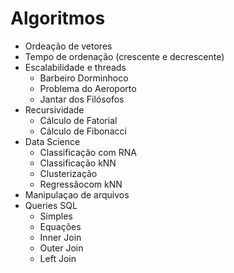 # Algoritmos

- Ordeação de vetores
- Tempo de ordenação (crescente e decrescente)
- Escalabilidade e threads
  - Barbeiro Dorminhoco
  - Problema do Aeroporto
  - Jantar dos Filósofos
- Recursividade
  - Cálculo de Fatorial
  - Cálculo de Fibonacci
- Data Science
  -  Classificação com RNA
  -  Classificação kNN
  -  Clusterização
  -  Regressãocom kNN
- Manipulaçao de arquivos
- Queries SQL
  - Simples
  - Equações
  - Inner Join
  - Outer Join
  - Left Join
